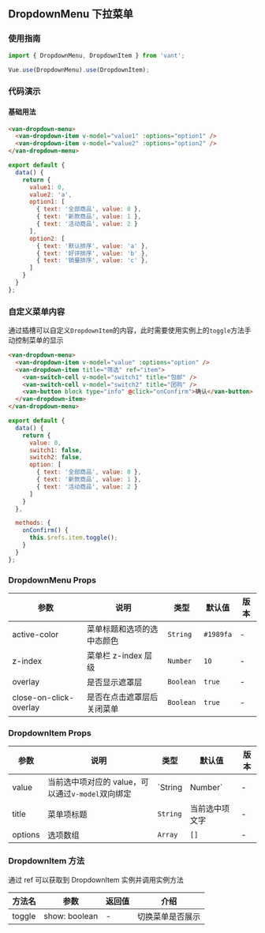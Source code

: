 ## DropdownMenu 下拉菜单

### 使用指南

``` javascript
import { DropdownMenu, DropdownItem } from 'vant';

Vue.use(DropdownMenu).use(DropdownItem);
```

### 代码演示

#### 基础用法

```html
<van-dropdown-menu>
  <van-dropdown-item v-model="value1" :options="option1" />
  <van-dropdown-item v-model="value2" :options="option2" />
</van-dropdown-menu>
```

```js
export default {
  data() {
    return {
      value1: 0,
      value2: 'a',
      option1: [
        { text: '全部商品', value: 0 },
        { text: '新款商品', value: 1 },
        { text: '活动商品', value: 2 }
      ],
      option2: [
        { text: '默认排序', value: 'a' },
        { text: '好评排序', value: 'b' },
        { text: '销量排序', value: 'c' },
      ]
    }
  }
};
```

### 自定义菜单内容

通过插槽可以自定义`DropdownItem`的内容，此时需要使用实例上的`toggle`方法手动控制菜单的显示

```html
<van-dropdown-menu>
  <van-dropdown-item v-model="value" :options="option" />
  <van-dropdown-item title="筛选" ref="item">
    <van-switch-cell v-model="switch1" title="包邮" />
    <van-switch-cell v-model="switch2" title="团购" />
    <van-button block type="info" @click="onConfirm">确认</van-button>
  </van-dropdown-item>
</van-dropdown-menu>
```

```js
export default {
  data() {
    return {
      value: 0,
      switch1: false,
      switch2: false,
      option: [
        { text: '全部商品', value: 0 },
        { text: '新款商品', value: 1 },
        { text: '活动商品', value: 2 }
      ]
    }
  },

  methods: {
    onConfirm() {
      this.$refs.item.toggle();
    }
  }
};
```

### DropdownMenu Props

| 参数 | 说明 | 类型 | 默认值 | 版本 |
|------|------|------|------|------|
| active-color | 菜单标题和选项的选中态颜色 | `String` | `#1989fa` | - |
| z-index | 菜单栏 z-index 层级 | `Number` | `10` | - |
| overlay | 是否显示遮罩层 | `Boolean` | `true` | - |
| close-on-click-overlay | 是否在点击遮罩层后关闭菜单 | `Boolean` | `true` | - |

### DropdownItem Props

| 参数 | 说明 | 类型 | 默认值 | 版本 |
|------|------|------|------|------|
| value | 当前选中项对应的 value，可以通过`v-model`双向绑定 | `String | Number` | - | - |
| title | 菜单项标题 | `String` | 当前选中项文字 | - |
| options | 选项数组 | `Array` | `[]` | - |

### DropdownItem 方法

通过 ref 可以获取到 DropdownItem 实例并调用实例方法

| 方法名 | 参数 | 返回值 | 介绍 |
|------|------|------|------|
| toggle | show: boolean | - | 切换菜单是否展示 |
